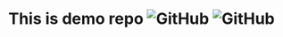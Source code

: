 # This is demo repo ![GitHub](<https://img.shields.io/github/license/RocktimSaikia/badge-it-demo?style=flat-square>) ![GitHub](<https://img.shields.io/github/package-json/v/RocktimSaikia/badge-it-demo?style=flat-square>)

